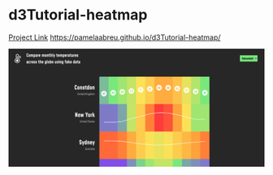 # d3Tutorial-heatmap
[Project Link](https://pamelaabreu.github.io/d3Tutorial-heatmap/)
https://pamelaabreu.github.io/d3Tutorial-heatmap/

![heatmap project screenshot](assets/images/projectScreenshot.png)
